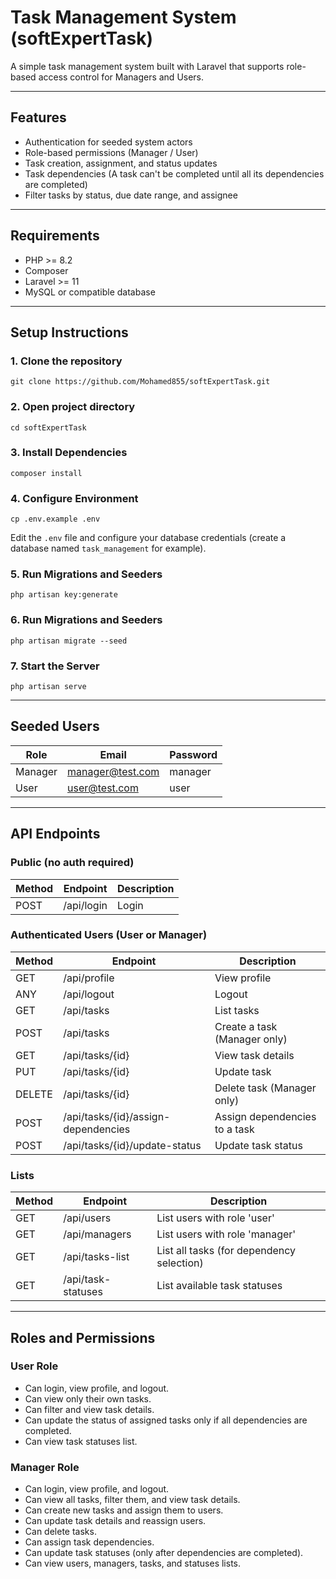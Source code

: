 # Task Management System (softExpertTask)

A simple task management system built with Laravel that supports role-based access control for Managers and Users.

---

## Features

- Authentication for seeded system actors
- Role-based permissions (Manager / User)
- Task creation, assignment, and status updates
- Task dependencies (A task can't be completed until all its dependencies are completed)
- Filter tasks by status, due date range, and assignee

---

## Requirements

- PHP >= 8.2
- Composer
- Laravel >= 11
- MySQL or compatible database

---

## Setup Instructions

### 1. Clone the repository
    git clone https://github.com/Mohamed855/softExpertTask.git
### 2. Open project directory
    cd softExpertTask
### 3. Install Dependencies
    composer install
### 4. Configure Environment
    cp .env.example .env
Edit the `.env` file and configure your database credentials (create a database named `task_management` for example).
### 5. Run Migrations and Seeders
    php artisan key:generate
### 6. Run Migrations and Seeders
    php artisan migrate --seed
### 7. Start the Server
    php artisan serve

---

## Seeded Users

| Role    | Email             | Password |
|---------|-------------------|----------|
| Manager | manager@test.com  | manager  |
| User    | user@test.com     | user     |

---

## API Endpoints

### Public (no auth required)

| Method | Endpoint     | Description     |
|--------|--------------|-----------------|
| POST   | /api/login   | Login           |

### Authenticated Users (User or Manager)

| Method | Endpoint                                | Description                         |
|--------|-----------------------------------------|-------------------------------------|
| GET    | /api/profile                            | View profile                        |
| ANY    | /api/logout                             | Logout                              |
| GET    | /api/tasks                              | List tasks                          |
| POST   | /api/tasks                              | Create a task (Manager only)        |
| GET    | /api/tasks/{id}                         | View task details                   |
| PUT    | /api/tasks/{id}                         | Update task                         |
| DELETE | /api/tasks/{id}                         | Delete task (Manager only)          |
| POST   | /api/tasks/{id}/assign-dependencies     | Assign dependencies to a task       |
| POST   | /api/tasks/{id}/update-status           | Update task status                  |

### Lists

| Method | Endpoint             | Description                                |
|--------|----------------------|--------------------------------------------|
| GET    | /api/users           | List users with role 'user'                |
| GET    | /api/managers        | List users with role 'manager'             |
| GET    | /api/tasks-list      | List all tasks (for dependency selection)  |
| GET    | /api/task-statuses   | List available task statuses               |

---

## Roles and Permissions

### User Role

- Can login, view profile, and logout.
- Can view only their own tasks.
- Can filter and view task details.
- Can update the status of assigned tasks only if all dependencies are completed.
- Can view task statuses list.

### Manager Role

- Can login, view profile, and logout.
- Can view all tasks, filter them, and view task details.
- Can create new tasks and assign them to users.
- Can update task details and reassign users.
- Can delete tasks.
- Can assign task dependencies.
- Can update task statuses (only after dependencies are completed).
- Can view users, managers, tasks, and statuses lists.
